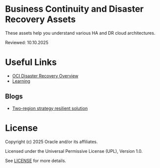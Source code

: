 # Business Continuity and Disaster Recovery Assets

These assets help you understand various HA and DR cloud architectures.

Reviewed: 10.10.2025

# Useful Links

- [OCI Disaster Recovery Overview](https://docs.oracle.com/en-us/iaas/Content/cloud-adoption-framework/disaster-recovery.htm)
- [Learning](https://mylearn.oracle.com/partnersales/course/disaster-recovery-and-high-availability/122272/)

## Blogs
 
- [Two-region strategy resilient solution](https://blogs.oracle.com/cloud-infrastructure/post/ocis-tworegion-strategy-resilient-solution)

# License

Copyright (c) 2025 Oracle and/or its affiliates.

Licensed under the Universal Permissive License (UPL), Version 1.0.

See [LICENSE](https://github.com/oracle-devrel/technology-engineering/blob/main/LICENSE) for more details.
